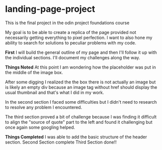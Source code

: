 # landing-page-project

This is the final project in the odin project foundations course

My goal is to be able to create a replica of the page provided not necessarily getting everything to pixel perfection. I want to also hone my ability to search for solutions to peculiar problems with my code.

**First** I will build the general outline of my page and then I'll follow it up with the individual sections. I'll document my challenges along the way.

**Things Noted**
At this point I am wondering how the placeholder was put in the middle of the image box.

After some digging I realized the the box there is not actually an image but is likely an empty div because an image tag without href should display the usual thumbnail and that's what I did in my work.

In the second section I faced some difficulties but I didn't need to research to resolve any problem I encountered.

The third section proved a bit of challenge because I was finding it difficult to align the "source of quote" part to the left and found it challenging but once again some googling helped.

**Things Completed**
I was able to add the basic structure of the header section.
Second Section complete
Third Section done!!

